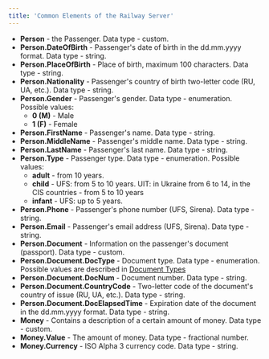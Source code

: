 ```yaml
---
title: 'Common Elements of the Railway Server'
---
```


-   **Person** - the Passenger. Data type - custom.
-   **Person.DateOfBirth** - Passenger's date of birth in the dd.mm.yyyy format. Data type - string.
-   **Person.PlaceOfBirth** - Place of birth, maximum 100 characters. Data type - string.
-   **Person.Nationality** - Passenger's country of birth two-letter code (RU, UA, etc.).  Data type - string.
-   **Person.Gender** - Passenger's gender. Data type - enumeration. Possible values:
    -   **0 (M)** - Male
    -   **1 (F)** - Female
-   **Person.FirstName** - Passenger's name. Data type - string.
-   **Person.MiddleName** - Passenger's middle name. Data type - string.
-   **Person.LastName** - Passenger's last name. Data type - string.
-   **Person.Type** - Passenger type. Data type - enumeration. Possible values:
    -   **adult** - from 10 years.
    -   **child** - UFS: from 5 to 10 years. UIT: in Ukraine from 6 to 14, in the CIS countries - from 5 to 10 years
    -   **infant** - UFS: up to 5 years.
-   **Person.Phone** - Passenger's phone number (UFS, Sirena). Data type - string.
-   **Person.Email** - Passenger's email address (UFS, Sirena). Data type - string.
-   **Person.Document** - Information on the passenger's document (passport). Data type - custom.
-   **Person.Document.DocType** - Document type. Data type - enumeration. Possible values are described in [Document Types](http://docs.nemo.travel/en/avia/process/booking)
-   **Person.Document.DocNum** - Document number. Data type - string.
-   **Person.Document.CountryCode** - Two-letter code of the document's country of issue (RU, UA, etc.). Data type - string.
-   **Person.Document.DocElapsedTime** - Expiration date of the document in the dd.mm.yyyy format. Data type - string.
-   **Money** - Contains a description of a certain amount of money.  Data type - custom.
-   **Money.Value** - The amount of money. Data type - fractional number.
-   **Money.Currency** - ISO Alpha 3 currency code. Data type - string.